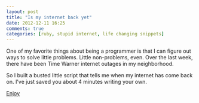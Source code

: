 ```yaml
---
layout: post
title: "Is my internet back yet"
date: 2012-12-11 16:25
comments: true
categories: [ruby, stupid internet, life changing snippets] 
---
```


One of my favorite things about being a programmer is that I can figure out ways to solve little problems.  Little non-problems, even.  Over the last week, there have been Time Warner internet outages in my neighborhood. 

So I built a busted little script that tells me when my internet has come back on.  I've just saved you about 4 minutes writing your own.

 [Enjoy][0] 


  [0]:https://github.com/drnikki/is-my-internet-back-yet
